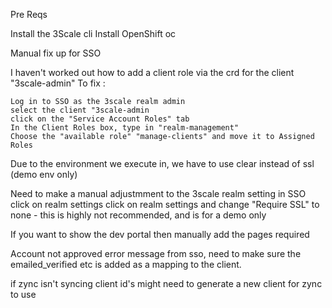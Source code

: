Pre Reqs

Install the 3Scale cli
Install OpenShift oc



Manual fix up for SSO

I haven't worked out how to add a client role via the crd for the client "3scale-admin"
To fix :

    Log in to SSO as the 3scale realm admin
    select the client "3scale-admin
    click on the "Service Account Roles" tab
    In the Client Roles box, type in "realm-management" 
    Choose the "available role" "manage-clients" and move it to Assigned Roles

Due to the environment we execute in, we have to use clear instead of ssl (demo env only)

Need to make a manual adjustmment to the 3scale realm setting in SSO
    click on realm settings
    click on realm settings and change "Require SSL" to none - this is highly not recommended, and is for a demo only

If you want to show the dev portal then manually add the pages required


Account not approved error message from sso, need to make sure the emailed_verified etc is added as a mapping to the client.

if zync isn't syncing client id's might need to generate a new client for zync to use
